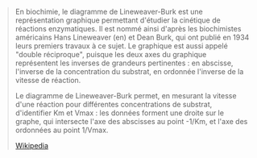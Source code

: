 > En biochimie, le diagramme de Lineweaver-Burk est une représentation graphique permettant d'étudier la cinétique de réactions enzymatiques. Il est nommé ainsi d'après les biochimistes américains Hans Lineweaver (en) et Dean Burk, qui ont publié en 1934 leurs premiers travaux à ce sujet. Le graphique est aussi appelé "double réciproque", puisque les deux axes du graphique représentent les inverses de grandeurs pertinentes : en abscisse, l'inverse de la concentration du substrat, en ordonnée l'inverse de la vitesse de réaction. 
>
> Le diagramme de Lineweaver-Burk permet, en mesurant la vitesse d'une réaction pour différentes concentrations de substrat, d'identifier Km et Vmax : les données forment une droite sur le graphe, qui intersecte l'axe des abscisses au point -1/Km, et l'axe des ordonnées au point 1/Vmax.
>
> [Wikipedia](https://fr.wikipedia.org/wiki/Diagramme%20de%20Lineweaver%E2%80%93Burk)